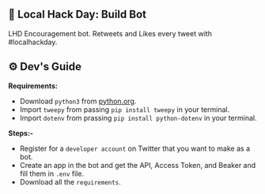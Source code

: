 ## 🤖 Local Hack Day: Build Bot
LHD Encouragement bot. Retweets and Likes every tweet with #localhackday.

## ⚙️ Dev's Guide
**️Requirements:**
* Download `python3` from [python.org](https://www.python.org/downloads/).
* Import `tweepy` from passing `pip install tweepy` in your terminal.
* Import `dotenv` from prassing `pip install python-dotenv` in your terminal.

**Steps:-**
* Register for a `developer account` on Twitter that you want to make as a bot.
* Create an app in the bot and get the API, Access Token, and Beaker and fill them in `.env` file.
* Download all the `requirements`.
